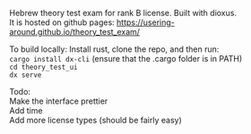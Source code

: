 Hebrew theory test exam for rank B license. Built with dioxus. <br>
It is hosted on github pages: https://usering-around.github.io/theory_test_exam/

To build locally: Install rust, clone the repo, and then run: <br>
`cargo install dx-cli`  (ensure that the .cargo folder is in PATH) <br>
`cd theory_test_ui` <br>
`dx serve` <br>

Todo: <br>
Make the interface prettier <br>
Add time <br>
Add more license types (should be fairly easy)
